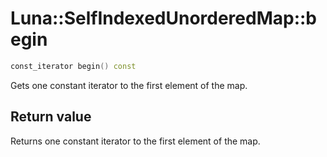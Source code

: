 # Luna::SelfIndexedUnorderedMap::begin

```c++
const_iterator begin() const
```

Gets one constant iterator to the first element of the map. 



## Return value
Returns one constant iterator to the first element of the map. 

